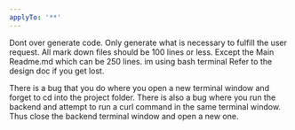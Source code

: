 ```yaml
---
applyTo: '**'
---
```


Dont over generate code. Only generate what is necessary to fulfill the user request.
All mark down files should be 100 lines or less. Except the Main Readme.md which can be 250 lines.
im using bash terminal
Refer to the design doc if you get lost.

There is a bug that you do where you open a new terminal window and forget to cd into the project folder.
There is also a bug where you run the backend and attempt to run a curl command in the same terminal window. Thus close the backend terminal window and open a new one.

